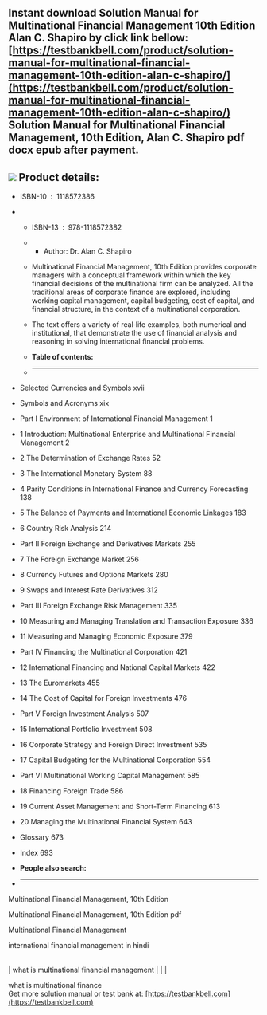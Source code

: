 Instant download **Solution Manual for Multinational Financial Management 10th Edition Alan C. Shapiro** by click link bellow:  
[https://testbankbell.com/product/solution-manual-for-multinational-financial-management-10th-edition-alan-c-shapiro/](https://testbankbell.com/product/solution-manual-for-multinational-financial-management-10th-edition-alan-c-shapiro/)  
 **Solution Manual for Multinational Financial Management, 10th Edition, Alan C. Shapiro pdf docx epub after payment.**
 -----------------------------------------------------------------------------------------------------------------------


 ![](https://testbankbell.com/wp-content/uploads/2023/05/1118572386_SolutionManual.jpg)
 **Product details:**
 --------------------


 * ISBN-10 ‏ : ‎ 1118572386
 * * ISBN-13 ‏ : ‎ 978-1118572382
   * * Author: Dr. Alan C. Shapiro
    
   * Multinational Financial Management, 10th Edition provides corporate managers with a conceptual framework within which the key financial decisions of the multinational firm can be analyzed. All the traditional areas of corporate finance are explored, including working capital management, capital budgeting, cost of capital, and financial structure, in the context of a multinational corporation.
  
   * The text offers a variety of real‑life examples, both numerical and institutional, that demonstrate the use of financial analysis and reasoning in solving international financial problems.
   * **Table of contents:**
   * ----------------------
  
 * Selected Currencies and Symbols xvii
 * Symbols and Acronyms xix
 * Part I Environment of International Financial Management 1
 * 1 Introduction: Multinational Enterprise and Multinational Financial Management 2
 * 2 The Determination of Exchange Rates 52
 * 3 The International Monetary System 88
 * 4 Parity Conditions in International Finance and Currency Forecasting 138
 * 5 The Balance of Payments and International Economic Linkages 183
 * 6 Country Risk Analysis 214
 * Part II Foreign Exchange and Derivatives Markets 255
 * 7 The Foreign Exchange Market 256
 * 8 Currency Futures and Options Markets 280
 * 9 Swaps and Interest Rate Derivatives 312
 * Part III Foreign Exchange Risk Management 335
 * 10 Measuring and Managing Translation and Transaction Exposure 336
 * 11 Measuring and Managing Economic Exposure 379
 * Part IV Financing the Multinational Corporation 421
 * 12 International Financing and National Capital Markets 422
 * 13 The Euromarkets 455
 * 14 The Cost of Capital for Foreign Investments 476
 * Part V Foreign Investment Analysis 507
 * 15 International Portfolio Investment 508
 * 16 Corporate Strategy and Foreign Direct Investment 535
 * 17 Capital Budgeting for the Multinational Corporation 554
 * Part VI Multinational Working Capital Management 585
 * 18 Financing Foreign Trade 586
 * 19 Current Asset Management and Short-Term Financing 613
 * 20 Managing the Multinational Financial System 643
 * Glossary 673
 * Index 693
 * **People also search:**
 * -----------------------

Multinational Financial Management, 10th Edition


Multinational Financial Management, 10th Edition pdf

Multinational Financial Management

international financial management in hindi


|  |  |  |
| --- | --- | --- |
| 
what is multinational financial management
 |  |  |


 what is multinational finance  
  Get more solution manual or test bank at: [https://testbankbell.com](https://testbankbell.com)

